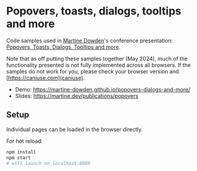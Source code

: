 # Popovers, toasts, dialogs, tooltips and more

Code samples used in [Martine Dowden](https://martine.dev)'s conference presentation: [Popovers, Toasts, Dialogs, Tooltips and more](https://martine.dev/publications/popovers).

Note that as off putting these samples together (May 2024), much of the functionality presented is not fully implemented across all browsers. If the samples do not work for you, please check your browser version and [https://caniuse.com](caniuse).

* Demo: https://martine-dowden.github.io/popovers-dialogs-and-more/
* Slides: https://martine.dev/publications/popovers

## Setup

Individual pages can be loaded in the browser directly.

For hot reload:

```bash
npm install
npm start
# will launch on localhost:8080
```
